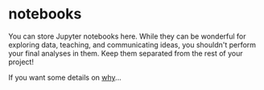 # notebooks

You can store Jupyter notebooks here. While they can be wonderful for exploring data, teaching, and communicating ideas, you shouldn't perform your final analyses in them. Keep them separated from the rest of your project!

If you want some details on [why](https://lmgtfy.app/?q=dangers+of+jupyter+notebooks)...
